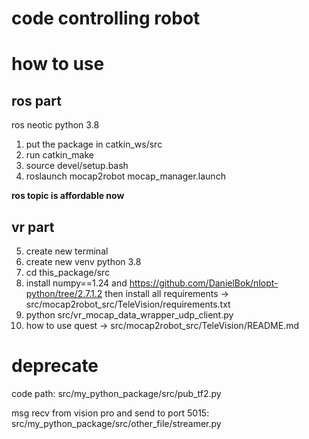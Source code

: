 # code controlling robot

# how to use
## ros part
ros neotic python 3.8
1. put the package in catkin_ws/src
2. run catkin_make
3. source devel/setup.bash 
4. roslaunch mocap2robot mocap_manager.launch  

**ros topic is affordable now**
## vr part
5. create new terminal
6. create new venv python 3.8
7. cd this_package/src
8. install numpy==1.24 and https://github.com/DanielBok/nlopt-python/tree/2.7.1.2 then install all requirements -> src/mocap2robot_src/TeleVision/requirements.txt
9. python src/vr_mocap_data_wrapper_udp_client.py
10. how to use quest -> src/mocap2robot_src/TeleVision/README.md


# deprecate
code path: src/my_python_package/src/pub_tf2.py

msg recv from vision pro and send to port 5015: src/my_python_package/src/other_file/streamer.py